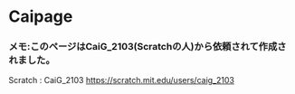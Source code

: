 # Caipage
### メモ:このページはCaiG_2103(Scratchの人)から依頼されて作成されました。
Scratch : CaiG_2103
https://scratch.mit.edu/users/caig_2103
